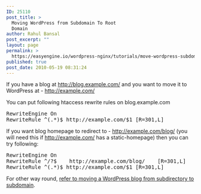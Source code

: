 ```yaml
---
ID: 25110
post_title: >
  Moving WordPress from Subdomain To Root
  Domain
author: Rahul Bansal
post_excerpt: ""
layout: page
permalink: >
  https://easyengine.io/wordpress-nginx/tutorials/move-wordpress-subdomain-to-root-domain/
published: true
post_date: 2010-05-19 08:31:24
---
```

If you have a blog at http://blog.example.com/ and you want to move it to WordPress at - http://example.com/

You can put following htaccess rewrite rules on blog.example.com
<pre>RewriteEngine On
RewriteRule ^(.*)$ http://example.com/$1 [R=301,L]</pre>
If you want blog homepage to redirect to - http://example.com/blog/ (you will need this if http://example.com/ has a static-homepage) then you can try following:
<pre>RewriteEngine On
RewriteRule ^/?$    http://example.com/blog/    [R=301,L]
RewriteRule ^(.*)$ http://example.com/$1 [R=301,L]</pre>
For other way round, <a href="http://devilsworkshop.org/tutorial/moving-a-wordpress-blog-from-a-subdirectory-to-subdomain-preserving-permalinks/1616/">refer to moving a WordPress blog from subdirectory to subdomain</a>.